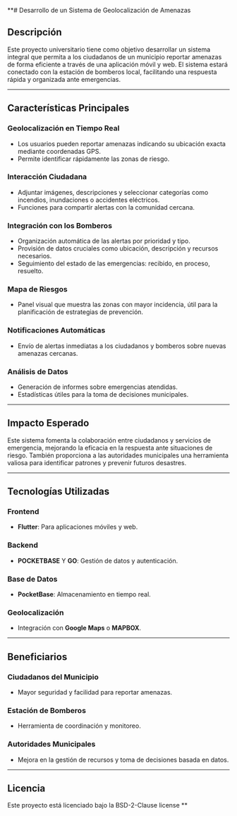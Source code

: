 
**# Desarrollo de un Sistema de Geolocalización de Amenazas

## Descripción
Este proyecto universitario tiene como objetivo desarrollar un sistema integral que permita a los ciudadanos de un municipio reportar amenazas de forma eficiente a través de una aplicación móvil y web. El sistema estará conectado con la estación de bomberos local, facilitando una respuesta rápida y organizada ante emergencias.

---

## Características Principales

### Geolocalización en Tiempo Real
- Los usuarios pueden reportar amenazas indicando su ubicación exacta mediante coordenadas GPS.
- Permite identificar rápidamente las zonas de riesgo.

### Interacción Ciudadana
- Adjuntar imágenes, descripciones y seleccionar categorías como incendios, inundaciones o accidentes eléctricos.
- Funciones para compartir alertas con la comunidad cercana.

### Integración con los Bomberos
- Organización automática de las alertas por prioridad y tipo.
- Provisión de datos cruciales como ubicación, descripción y recursos necesarios.
- Seguimiento del estado de las emergencias: recibido, en proceso, resuelto.

### Mapa de Riesgos
- Panel visual que muestra las zonas con mayor incidencia, útil para la planificación de estrategias de prevención.

### Notificaciones Automáticas
- Envío de alertas inmediatas a los ciudadanos y bomberos sobre nuevas amenazas cercanas.

### Análisis de Datos
- Generación de informes sobre emergencias atendidas.
- Estadísticas útiles para la toma de decisiones municipales.

---

## Impacto Esperado
Este sistema fomenta la colaboración entre ciudadanos y servicios de emergencia, mejorando la eficacia en la respuesta ante situaciones de riesgo. También proporciona a las autoridades municipales una herramienta valiosa para identificar patrones y prevenir futuros desastres.

---

## Tecnologías Utilizadas

### Frontend
- **Flutter**: Para aplicaciones móviles y web.

### Backend
- **POCKETBASE** Y **GO**: Gestión de datos y autenticación.

### Base de Datos
- **PocketBase**: Almacenamiento en tiempo real.

### Geolocalización
- Integración con **Google Maps** o **MAPBOX**.

---

## Beneficiarios

### Ciudadanos del Municipio
- Mayor seguridad y facilidad para reportar amenazas.

### Estación de Bomberos
- Herramienta de coordinación y monitoreo.

### Autoridades Municipales
- Mejora en la gestión de recursos y toma de decisiones basada en datos.

---

## Licencia
Este proyecto está licenciado bajo la  BSD-2-Clause license
**
